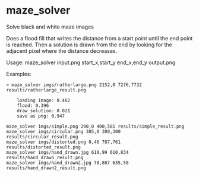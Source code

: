 # maze_solver
Solve black and white maze images

Does a flood fill that writes the distance from a start point until the end point is reached. Then a solution is drawn from the end by looking for the adjacent pixel where the distance decreases.


Usage:
    maze_solver input.png start_x,start_y end_x,end_y output.png 

Examples:

    > maze_solver imgs/ratherlarge.png 2152,0 7276,7732 results/ratherlarge_result.png

        loading image: 0.402
        flood: 0.396
        draw_solution: 0.021
        save as png: 0.947

    maze_solver imgs/simple.png 290,0 400,581 results/simple_result.png 
    maze_solver imgs/circular.png 305,0 300,300 results/circular_result.png
    maze_solver imgs/distorted.png 0,46 787,761 results/distorted_result.png
    maze_solver imgs/hand_drawn.jpg 610,99 610,834 results/hand_drawn_result.png 
    maze_solver imgs/hand_drawn2.jpg 70,807 635,58 results/hand_drawn2_result.png

